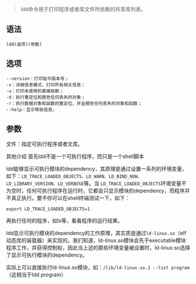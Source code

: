 > ldd命令用于打印程序或者库文件所依赖的共享库列表。

语法
---
    ldd(选项)(参数)
选项
---
    --version：打印指令版本号；
    -v：详细信息模式，打印所有相关信息；
    -u：打印未使用的直接依赖；
    -d：执行重定位和报告任何丢失的对象；
    -r：执行数据对象和函数的重定位，并且报告任何丢失的对象和函数；
    --help：显示帮助信息。
参数
---
文件：指定可执行程序或者文库。

其他介绍
首先ldd不是一个可执行程序，而只是一个shell脚本

ldd能够显示可执行模块的dependency，其原理是通过设置一系列的环境变量，如下：`LD_TRACE_LOADED_OBJECTS、LD_WARN、LD_BIND_NOW、LD_LIBRARY_VERSION、LD_VERBOSE`等。当 `LD_TRACE_LOADED_OBJECTS`环境变量不为空时，任何可执行程序在运行时，它都会只显示模块的dependency，而程序并不真正执行。要不你可以在shell终端测试一下，如下：

    export LD_TRACE_LOADED_OBJECTS=1
    
再执行任何的程序，如ls等，看看程序的运行结果。

ldd显示可执行模块的dependency的工作原理，其实质是通过`ld-linux.so`（elf动态库的装载器）来实现的。我们知道，ld-linux.so模块会先于executable模块程序工作，并获得控制权，因此当上述的那些环境变量被设置时，ld-linux.so选择了显示可执行模块的dependency。

实际上可以直接执行ld-linux.so模块，如：`/lib/ld-linux.so.2 --list program`（这相当于ldd program）